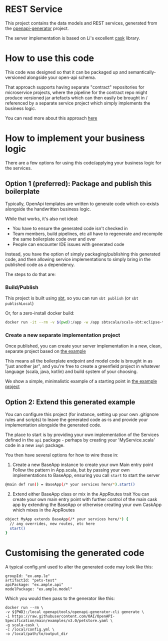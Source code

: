 # REST Service 

This project contains the data models and REST services, generated from the [openapi-generator](https://github.com/OpenAPITools/openapi-generator) project.

The server implementation is based on Li's excellent [cask](https://com-lihaoyi.github.io/cask/) library.

# How to use this code

This code was designed so that it can be packaged up and semantically-versioned alongside your open-api schema.

That approach supports having separate "contract" repositories for microservice projects, where the pipeline for the
contract repo might produce versioned jar artefacts which can then easily be brought in / referenced by a separate service project which simply
implements the business logic.

You can read more about this approach [here](https://github.com/kindservices/contract-first-rest)

# How to implement your business logic
There are a few options for using this code/applying your business logic for the services.

## Option 1 (preferred): Package and publish this boilerplate
Typically, OpenApi templates are written to generate code which co-exists alongside the handwritten business logic.

While that works, it's also not ideal:
 * You have to ensure the generated code isn't checked in
 * Team members, build pipelines, etc all have to regenerate and recompile the same boilerplate code over and over
 * People can encounter IDE issues with generated code

Instead, you have the option of simply packaging/publishing this generated code, and then allowing service implementations
to simply bring in the published code as a dependency.

The steps to do that are:

### Build/Publish
This project is built using [sbt](https://www.scala-sbt.org/download/), so you can run `sbt publish` (or `sbt publishLocal`)

Or, for a zero-install docker build:
```bash
docker run -it --rm -v $(pwd):/app -w /app sbtscala/scala-sbt:eclipse-temurin-17.0.4_1.7.1_3.2.0 sbt publishLocal
```

### Create a new separate implementation project
Once published, you can create your server implementation in a new, clean, separate project based on [the example](./example)

This means all the boilerplate endpoint and model code is brought in as "just another jar", and you're free to
create a greenfield project in whatever language (scala, java, kotlin) and build system of your choosing.

We show a simple, minimalistic example of a starting point in [the example project](./example) 

## Option 2: Extend this generated example
You can configure this project (for instance, setting up your own .gitignore rules and scripts) to leave the generated code as-is 
and provide your implementation alongside the generated code.

The place to start is by providing your own implementation of the Services defined in the `api` package - 
perhaps by creating your 'MyService.scala' code in a new `impl` package.

You then have several options for how to wire those in:

1) Create a new BaseApp instance to create your own Main entry point
Follow the pattern in App.scala, but by passing your own implementations to BaseApp, 
ensuring you call `start` to start the server

```bash
@main def run() = BaseApp(/* your services here/*).start()
```

2) Extend either BaseApp class or mix in the AppRoutes trait
You can create your own main entry point with further control of the main cask app by extending
the BaseApp or otherwise creating your own CaskApp which mixes in the AppRoutes

```bash
object MyApp extends BaseApp(/* your services here/*) {
  // any overrides, new routes, etc here
  start()
}
```


# Customising the generated code

A typical config.yml used to alter the generated code may look like this:
```
groupId: "ex.amp.le"
artifactId: "pets-test"
apiPackage: "ex.ample.api"
modelPackage: "ex.ample.model"
```

Which you would then pass to the generator like this:
```
docker run --rm \
-v ${PWD}:/local openapitools/openapi-generator-cli generate \
-i https://raw.githubusercontent.com/OAI/OpenAPI-Specification/main/examples/v3.0/petstore.yaml \
-g scala-cask \
-c /local/config.yml \
-o /local/path/to/output_dir
```
